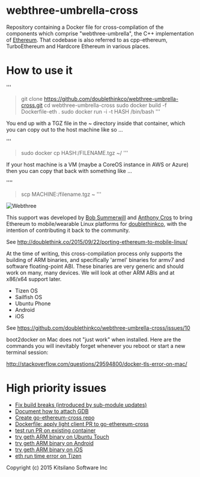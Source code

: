 # webthree-umbrella-cross

Repository containing a Docker file for cross-compilation of the
components which comprise "webthree-umbrella", the C++ implementation
of
[Ethereum](http://ethereum.org/).
That codebase is also referred to as cpp-ethereum,
TurboEthereum and Hardcore Ethereum in various places.

# How to use it

'''
> git clone https://github.com/doublethinkco/webthree-umbrella-cross.git
> cd webthree-umbrella-cross
> sudo docker build -f Dockerfile-eth .
> sudo docker run -i -t HASH /bin/bash
'''

You end up with a TGZ file in the ~ directory inside that container,
which you can copy out to the host machine like so ...

'''
> sudo docker cp HASH:/FILENAME.tgz ~/
'''

If your host machine is a VM (maybe a CoreOS instance in AWS or Azure)
then you can copy that back with something like ...

''''
> scp MACHINE:/filename.tgz ~
'''

![Webthree](https://ipfs.pics/ipfs/QmPoeqadSbjshYZeibtTgdkXAXCyvCtsrejSe8xY2hSure)

This support was developed by
[Bob Summerwill](http://bobsummerwill.com)
and
[Anthony Cros](https://github.com/anthony-cros) to
bring Ethereum to mobile/wearable Linux platforms for
[doublethinkco](http://doublethink.co),
with the intention of contributing it back to the community.

See http://doublethink.co/2015/09/22/porting-ethereum-to-mobile-linux/

At the time of writing, this cross-compilation process only supports
the building of ARM binaries, and specifically 'armel' binaries for
armv7 and software floating-point ABI.  These binaries are very
generic and should work on many, many devices.  We will look at other
ARM ABIs and at x86/x64 support later.

* Tizen OS
* Sailfish OS
* Ubuntu Phone
* Android
* iOS

See https://github.com/doublethinkco/webthree-umbrella-cross/issues/10

boot2docker on Mac does not "just work" when installed.  Here are the
commands you will inevitably forget whenever you reboot or start a new
terminal session:

http://stackoverflow.com/questions/29594800/docker-tls-error-on-mac/

# High priority issues

* [Fix build breaks (introduced by sub-module updates)](https://github.com/doublethinkco/webthree-umbrella-cross/issues/32)
* [Document how to attach GDB](https://github.com/doublethinkco/webthree-umbrella-cross/issues/28)
* [Create go-ethereum-cross repo](https://github.com/doublethinkco/webthree-umbrella-cross/issues/29)
* [Dockerfile: apply light client PR to go-ethereum-cross](https://github.com/doublethinkco/webthree-umbrella-cross/issues/24)
* [test run PR on existing container](https://github.com/doublethinkco/webthree-umbrella-cross/issues/23)
* [try geth ARM binary on Ubuntu Touch](https://github.com/doublethinkco/webthree-umbrella-cross/issues/22)
* [try geth ARM binary on Android](https://github.com/doublethinkco/webthree-umbrella-cross/issues/26)
* [try geth ARM binary on iOS](https://github.com/doublethinkco/webthree-umbrella-cross/issues/27)
* [eth run time error on Tizen](https://github.com/doublethinkco/webthree-umbrella-cross/issues/20)

Copyright (c) 2015 Kitsilano Software Inc
